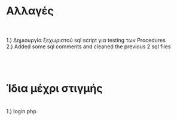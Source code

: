 # Αλλαγές 
<br><br>
1.) Δημιουργία ξεχωριστού sql script για testing των Procedures <br>
2.) Added some sql comments and cleaned the previous 2 sql files

<br>
<br>

# Ίδια μέχρι στιγμής
<br>
1.) login.php
